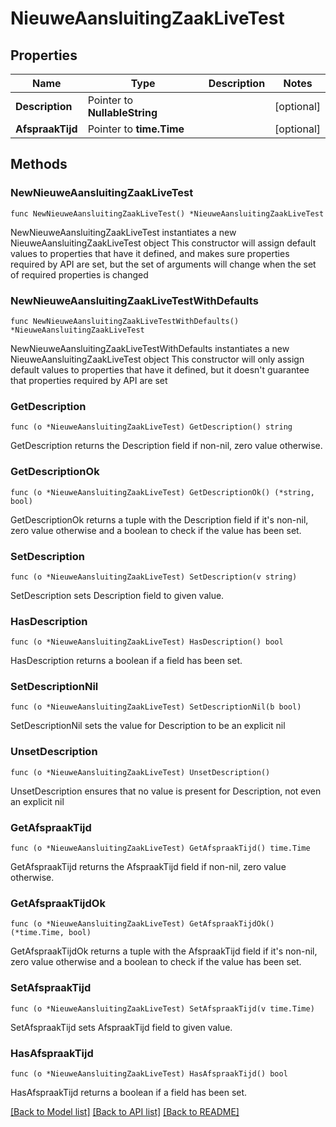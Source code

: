 # NieuweAansluitingZaakLiveTest

## Properties

Name | Type | Description | Notes
------------ | ------------- | ------------- | -------------
**Description** | Pointer to **NullableString** |  | [optional] 
**AfspraakTijd** | Pointer to **time.Time** |  | [optional] 

## Methods

### NewNieuweAansluitingZaakLiveTest

`func NewNieuweAansluitingZaakLiveTest() *NieuweAansluitingZaakLiveTest`

NewNieuweAansluitingZaakLiveTest instantiates a new NieuweAansluitingZaakLiveTest object
This constructor will assign default values to properties that have it defined,
and makes sure properties required by API are set, but the set of arguments
will change when the set of required properties is changed

### NewNieuweAansluitingZaakLiveTestWithDefaults

`func NewNieuweAansluitingZaakLiveTestWithDefaults() *NieuweAansluitingZaakLiveTest`

NewNieuweAansluitingZaakLiveTestWithDefaults instantiates a new NieuweAansluitingZaakLiveTest object
This constructor will only assign default values to properties that have it defined,
but it doesn't guarantee that properties required by API are set

### GetDescription

`func (o *NieuweAansluitingZaakLiveTest) GetDescription() string`

GetDescription returns the Description field if non-nil, zero value otherwise.

### GetDescriptionOk

`func (o *NieuweAansluitingZaakLiveTest) GetDescriptionOk() (*string, bool)`

GetDescriptionOk returns a tuple with the Description field if it's non-nil, zero value otherwise
and a boolean to check if the value has been set.

### SetDescription

`func (o *NieuweAansluitingZaakLiveTest) SetDescription(v string)`

SetDescription sets Description field to given value.

### HasDescription

`func (o *NieuweAansluitingZaakLiveTest) HasDescription() bool`

HasDescription returns a boolean if a field has been set.

### SetDescriptionNil

`func (o *NieuweAansluitingZaakLiveTest) SetDescriptionNil(b bool)`

 SetDescriptionNil sets the value for Description to be an explicit nil

### UnsetDescription
`func (o *NieuweAansluitingZaakLiveTest) UnsetDescription()`

UnsetDescription ensures that no value is present for Description, not even an explicit nil
### GetAfspraakTijd

`func (o *NieuweAansluitingZaakLiveTest) GetAfspraakTijd() time.Time`

GetAfspraakTijd returns the AfspraakTijd field if non-nil, zero value otherwise.

### GetAfspraakTijdOk

`func (o *NieuweAansluitingZaakLiveTest) GetAfspraakTijdOk() (*time.Time, bool)`

GetAfspraakTijdOk returns a tuple with the AfspraakTijd field if it's non-nil, zero value otherwise
and a boolean to check if the value has been set.

### SetAfspraakTijd

`func (o *NieuweAansluitingZaakLiveTest) SetAfspraakTijd(v time.Time)`

SetAfspraakTijd sets AfspraakTijd field to given value.

### HasAfspraakTijd

`func (o *NieuweAansluitingZaakLiveTest) HasAfspraakTijd() bool`

HasAfspraakTijd returns a boolean if a field has been set.


[[Back to Model list]](../README.md#documentation-for-models) [[Back to API list]](../README.md#documentation-for-api-endpoints) [[Back to README]](../README.md)


